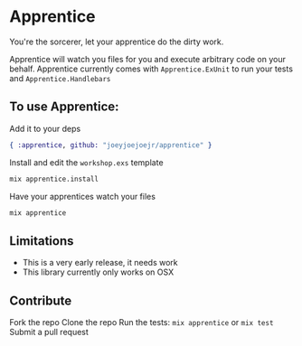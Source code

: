 # Apprentice

You're the sorcerer, let your apprentice do the dirty work.

Apprentice will watch you files for you and execute arbitrary code on your
behalf.  Apprentice currently comes with `Apprentice.ExUnit` to run your tests
and `Apprentice.Handlebars`

## To use Apprentice:

Add it to your deps

```elixir
{ :apprentice, github: "joeyjoejoejr/apprentice" }
```

Install and edit the `workshop.exs` template

```bash
mix apprentice.install
```

Have your apprentices watch your files

```bash
mix apprentice
```

## Limitations

* This is a very early release, it needs work
* This library currently only works on OSX

## Contribute

Fork the repo
Clone the repo
Run the tests: `mix apprentice` or `mix test`
Submit a pull request
